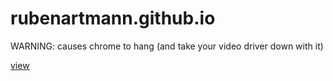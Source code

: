 # rubenartmann.github.io
WARNING: causes chrome to hang (and take your video driver down with it)

[view](https://rubenartmann.github.io)
